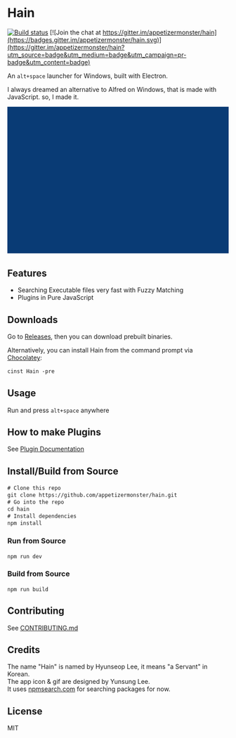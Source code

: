 # Hain
[![Build status](https://ci.appveyor.com/api/projects/status/l4p8r613wckaiqm6?svg=true)](https://ci.appveyor.com/project/appetizermonster/hain)
[![Join the chat at https://gitter.im/appetizermonster/hain](https://badges.gitter.im/appetizermonster/hain.svg)](https://gitter.im/appetizermonster/hain?utm_source=badge&utm_medium=badge&utm_campaign=pr-badge&utm_content=badge)

An `alt+space` launcher for Windows, built with Electron.

I always dreamed an alternative to Alfred on Windows, that is made with JavaScript.
so, I made it.

<p align="center">
  <img src="docs/images/demo.gif" width="700"/>
</p>

## Features

* Searching Executable files very fast with Fuzzy Matching
* Plugins in Pure JavaScript

## Downloads

Go to [Releases](https://github.com/appetizermonster/Hain/releases), then you can download prebuilt binaries.

Alternatively, you can install Hain from the command prompt via [Chocolatey](https://chocolatey.org/packages/Hain):

```ps
cinst Hain -pre
```

## Usage
Run and press `alt+space` anywhere

## How to make Plugins

See [Plugin Documentation](docs/plugin-docs.md)

## Install/Build from Source

```shell
# Clone this repo
git clone https://github.com/appetizermonster/hain.git
# Go into the repo
cd hain
# Install dependencies
npm install
```

### Run from Source

```shell
npm run dev
```

### Build from Source

```shell
npm run build
```

## Contributing
See [CONTRIBUTING.md](CONTRIBUTING.md)  

## Credits
The name "Hain" is named by Hyunseop Lee, it means "a Servant" in Korean.  
The app icon & gif are designed by Yunsung Lee.  
It uses [npmsearch.com](https://github.com/solids/npmsearch) for searching packages for now.  

## License
MIT
